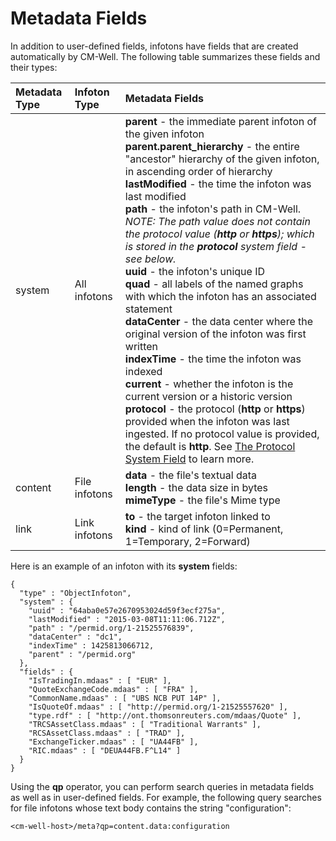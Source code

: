 # Metadata Fields

In addition to user-defined fields, infotons have fields that are created automatically by CM-Well. The following table summarizes these fields and their types:

Metadata Type | Infoton Type | Metadata Fields
:-------------|:-------------|:----------------
system | All infotons | **parent** - the immediate parent infoton of the given infoton<br>**parent.parent_hierarchy** - the entire "ancestor" hierarchy of the given infoton, in ascending order of hierarchy<br>**lastModified** - the time the infoton was last modified<br>**path** - the infoton's path in CM-Well.<br>*NOTE: The path value does not contain the protocol value (**http** or **https**); which is stored in the **protocol** system field - see below.*<br>**uuid** - the infoton's unique ID<br>**quad** - all labels of the named graphs with which the infoton has an associated statement <br>**dataCenter** - the data center where the original version of the infoton was first written<br>**indexTime** - the time the infoton was indexed<br>**current** - whether the infoton is the current version or a historic version<br>**protocol** - the protocol (**http** or **https**) provided when the infoton was last ingested. If no protocol value is provided, the default is **http**. See [The Protocol System Field](API.ProtocolSystemField.md) to learn more.
content | File infotons | **data** - the file's textual data<br>**length** - the data size in bytes<br>**mimeType** - the file's Mime type
link | Link infotons   | **to** - the target infoton linked to<br>**kind** - kind of link (0=Permanent, 1=Temporary, 2=Forward)

Here is an example of an infoton with its **system** fields:

    {
      "type" : "ObjectInfoton",
      "system" : {
    	"uuid" : "64aba0e57e2670953024d59f3ecf275a",
    	"lastModified" : "2015-03-08T11:11:06.712Z",
    	"path" : "/permid.org/1-21525576839",
    	"dataCenter" : "dc1",
    	"indexTime" : 1425813066712,
    	"parent" : "/permid.org"
      },
      "fields" : {
    	"IsTradingIn.mdaas" : [ "EUR" ],
    	"QuoteExchangeCode.mdaas" : [ "FRA" ],
    	"CommonName.mdaas" : [ "UBS NCB PUT 14P" ],
    	"IsQuoteOf.mdaas" : [ "http://permid.org/1-21525557620" ],
    	"type.rdf" : [ "http://ont.thomsonreuters.com/mdaas/Quote" ],
    	"TRCSAssetClass.mdaas" : [ "Traditional Warrants" ],
    	"RCSAssetClass.mdaas" : [ "TRAD" ],
    	"ExchangeTicker.mdaas" : [ "UA44FB" ],
    	"RIC.mdaas" : [ "DEUA44FB.F^L14" ]
      }
    }

Using the **qp** operator, you can perform search queries in metadata fields as well as in user-defined fields. For example, the following query searches for file infotons whose text body contains the string "configuration":
    
    <cm-well-host>/meta?qp=content.data:configuration

